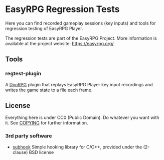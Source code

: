 # EasyRPG Regression Tests

Here you can find recorded gameplay sessions (key inputs) and tools for
regression testing of EasyRPG Player.

The regression tests are part of the EasyRPG Project. More information is
available at the project website: https://easyrpg.org/


## Tools

### regtest-plugin

A [DynRPG] plugin that replays EasyRPG Player key input recordings and writes
the game state to a file each frame. 


## License

Everything here is under CC0 (Public Domain). Do whatever you want with it.
See [COPYING] for further information.


### 3rd party software

* [subhook] Simple hooking library for C/C++, provided under the (2-clause)
  BSD license


[COPYING]: COPYING
[DynRPG]: http://www.rewking.com/dynrpg/
[subhook]: https://github.com/Zeex/subhook
